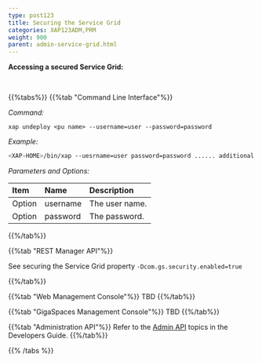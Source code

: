 ```yaml
---
type: post123
title: Securing the Service Grid
categories: XAP123ADM,PRM
weight: 900
parent: admin-service-grid.html
---
```

 
  
**Accessing a secured Service Grid:**
 

<br>
 
{{%tabs%}}
{{%tab "Command Line Interface"%}}


*Command:*

`xap undeploy <pu name> --username=user --password=password` 


*Example:*

```bash
<XAP-HOME>/bin/xap --uesrname=user password=password ...... additional parameters and options
```

*Parameters and Options:*

| Item | Name | Description |
|:-----|:------|:-----------|
|Option |username | The user name. |
|Option | password | The password.|

{{%/tab%}}

{{%tab "REST Manager API"%}}

See securing the Service Grid property `-Dcom.gs.security.enabled=true`

{{%/tab%}}


{{%tab "Web Management Console"%}}
TBD
{{%/tab%}}


{{%tab "GigaSpaces Management Console"%}}
TBD
{{%/tab%}}


{{%tab "Administration API"%}}
Refer to the [Admin API](../dev-java/administration-and-monitoring-overview.html) topics in the Developers Guide.
{{%/tab%}}

{{% /tabs %}}
